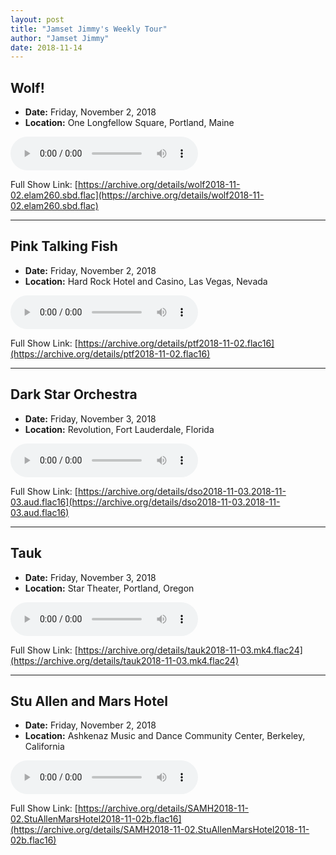 ```yaml
---
layout: post
title: "Jamset Jimmy's Weekly Tour"
author: "Jamset Jimmy"
date: 2018-11-14
---
```


## Wolf!

- **Date:** Friday, November 2, 2018
- **Location:** One Longfellow Square, Portland, Maine

<audio src="https://archive.org/download/wolf2018-11-02.elam260.sbd.flac/wolf2018-11-02.elam260.sbd.d1t08.mp3" controls></audio>

Full Show Link: [https://archive.org/details/wolf2018-11-02.elam260.sbd.flac](https://archive.org/details/wolf2018-11-02.elam260.sbd.flac)

---

## Pink Talking Fish

- **Date:** Friday, November 2, 2018
- **Location:** Hard Rock Hotel and Casino, Las Vegas, Nevada

<audio src="https://archive.org/download/ptf2018-11-02.flac16/ptf2018-11-02t12.mp3" controls></audio>

Full Show Link: [https://archive.org/details/ptf2018-11-02.flac16](https://archive.org/details/ptf2018-11-02.flac16)

---

## Dark Star Orchestra

- **Date:** Friday, November 3, 2018
- **Location:** Revolution, Fort Lauderdale, Florida

<audio src="https://archive.org/download/dso2018-11-03.2018-11-03.aud.flac16/19EyesOfTheWorld.mp3" controls></audio>

Full Show Link: [https://archive.org/details/dso2018-11-03.2018-11-03.aud.flac16](https://archive.org/details/dso2018-11-03.2018-11-03.aud.flac16)

---

## Tauk

- **Date:** Friday, November 3, 2018
- **Location:** Star Theater, Portland, Oregon

<audio src="https://archive.org/download/tauk2018-11-03.mk4.flac24/Tauk2018-11-03SchoepsMk4Set211.mp3" controls></audio>

Full Show Link: [https://archive.org/details/tauk2018-11-03.mk4.flac24](https://archive.org/details/tauk2018-11-03.mk4.flac24)

---

## Stu Allen and Mars Hotel

- **Date:** Friday, November 2, 2018
- **Location:** Ashkenaz Music and Dance Community Center, Berkeley, California

<audio src="https://archive.org/download/SAMH2018-11-02.StuAllenMarsHotel2018-11-02b.flac16/StuAllenMarsHotel2018-11-02d1T02.mp3" controls></audio>

Full Show Link: [https://archive.org/details/SAMH2018-11-02.StuAllenMarsHotel2018-11-02b.flac16](https://archive.org/details/SAMH2018-11-02.StuAllenMarsHotel2018-11-02b.flac16)
